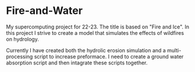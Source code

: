 # Fire-and-Water
My supercomputing project for 22-23. The title is based on "Fire and Ice". In this project I strive to create a model that simulates the effects of wildfires on hydrology.

Currently I have created both the hydrolic erosion simulation and a multi-processing script to increase preformace. I need to create a ground water absorption script and then intagrate these scripts together.

